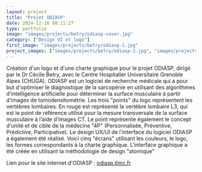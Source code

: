 ```yaml
---
layout: project
title: "Projet ODIASP"
date: 2024-12-10 08:11:27
type: portfolio
image: "images/projects/betry/odiasp-cover.jpg"
category: ["Design UI et logo"]
first_image: "images/projects/betry/odiasp-1.jpg"
project_images: ["images/projects/betry/odiasp-2.jpg", "images/projects/betry/odiasp-3.jpg", "images/projects/betry/odiasp-4.jpg", "images/projects/betry/odiasp-5.jpg", "images/projects/betry/odiasp-6.jpg", "images/projects/betry/odiasp-7.jpg", "images/projects/betry/odiasp-8.jpg", "images/projects/betry/odiasp-10.jpg"]
---
```


Création d'un logo et d'une charte graphique pour le projet ODIASP, dirigé par le Dr Cécile Betry, avec le Centre Hospitalier Universitaire Grenoble Alpes (CHUGA). ODIASP est un logiciel de recherche médicale qui a pour but d'optimiser le diagnostique de la sarcopénie en utilisant des algorithmes d'intelligence artificielle pour déterminer la surface musculaire à partir d'images de tomodensitométrie. Les trois "points" du logo représentent les vertèbres lombaires. En rouge est représenté la vertèbre lombaire L3, qui est le point de référence utilisé pour la mesure transversale de la surface musculaire à l’aide d’images CT. Le point représente également le concept d'unité et de cible de la médecine "4P" (Personnalisée, Préventive, Prédictive, Participative). Le design UX/UI de l'interface du logiciel ODIASP a également été réalisé. Voici cinq "écrans" utilisant les couleurs, le logo, les formes correspondants à la charte graphique. L'interface graphique a été créée en utilisant la méthodologie de design "atomique"


Lien pour le site internet d'ODIASP : <a href="https://odiasp.timc.fr/index.php"> odiasp.timc.fr</a>




